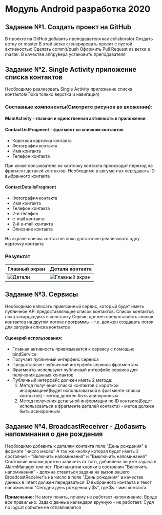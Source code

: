 # Модуль Android разработка 2020
## Задание №1. Создать проект на GitHub
В проекте на GitHub добавить преподавателя как collaborator
Создать ветку от master
В этой ветке сгенерировать проект с пустой активностью
Сделать commit/push
Оформить Pull Request из ветки в master. В качестве аппрувера установить преподавателя

## Задание №2. Single Activity приложение списка контактов

Необходимо реализовать Single Activity приложение списка контактов(Пока только верстка и навигация)

### Составные компоненты(Смотрите рисунок во вложении):
#### MainActivity - главная и единственная активность в приложении
#### ContactListFragment - фрагмент со списком контактов
 - Короткая карточка контакта
 - Фотография контакта
 - Имя контакта
 - Телефон контакта

При клике пользователя на карточку контакта происходит переход на фрагмент деталей контактов. Необходимо в аргументах передавать ID выбранного контакта
#### ContactDetailsFragment
 - Фотография контакта
 - Имя контакта
 - Телефон контакта
 - 2-й телефон
 - e-mail контакта
 - 2-й e-mail контакта
 - Описание контакта
 
На экране списка контактов пока достаточно реализовать одну карточку контакта
### Результат
| Главный экран | Детали контакта |
| ------ | ------ |
| ![Детали](https://i.imgur.com/AavdvqJ.jpg) |![Главный экран](https://i.imgur.com/rhFKsrB.jpg)
  
## Задание №3. Сервисы
Необходимо написать привязанный сервис, который будет иметь публичное API предоставляющее список контактов. Список контактов пока захардкодить в константу
Сервис должен предоставлять список контактов на другом потоке программы - т.е. должен создавать поток для загрузки списка контактов
#### Сценарий использования:
- Главная активность привязывается к сервису с помощью bindService
- Получает публичный интерфейс сервиса
- Предоставляет публичный интерфейс сервиса фрагментам
- Фрагменты используют публичный интерфейс сервиса для получения данных контактов
- Публичный интерфейс должен иметь 2 метода: 
  1. Метод получения списка контактов с короткой информацией(Будет использоваться в фрагменте списка контактов) - метод должен быть асинхронным
  2. Метод получения детальной информации по ID контакта(Будет использоваться в фрагменте деталей контакта) - метод должен быть асинхронным
  
## Задание №4. BroadcastReceiver - Добавить напоминания о дне рождения

Необходимо добавить к деталям контакта поле "День рождения" в формате "число месяц"
А так же кнопку которая будет иметь 2 состояния - "Включить напоминания" и "Выключить напоминания"
Состояние кнопки должно зависеть от того, добавлена ли уже задача в AlarmManager или нет.
При нажатии кнопки в состоянии "Включить напоминания" - должна ставиться задача на вызов вашего BroadcastReceiver'а на число в поле "День рождения" в качестве данных в Intent должен передаваться ID выбранного контакта и текст напоминания "Сегодня день рождения у $s", где $s - имя контакта

**Примечание:** Не могу понять, почему не работает напоминание. Вроде все правильно. Задаю данные календаря вручную - не работает. Судя по logcat событие не отлавливается